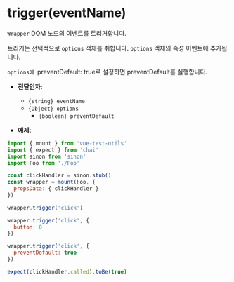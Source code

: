 # trigger(eventName)

`Wrapper` DOM 노드의 이벤트를 트리거합니다.

트리거는 선택적으로 `options` 객체를 취합니다. `options` 객체의 속성 이벤트에 추가됩니다.

`options에 `preventDefault: true로 설정하면 preventDefault를 실행합니다.

- **전달인자:**
  - `{string} eventName`
  - `{Object} options`
    - `{boolean} preventDefault`

- **예제:**

```js
import { mount } from 'vue-test-utils'
import { expect } from 'chai'
import sinon from 'sinon'
import Foo from './Foo'

const clickHandler = sinon.stub()
const wrapper = mount(Foo, {
  propsData: { clickHandler }
})

wrapper.trigger('click')

wrapper.trigger('click', {
  button: 0
})

wrapper.trigger('click', {
  preventDefault: true
})

expect(clickHandler.called).toBe(true)
```
